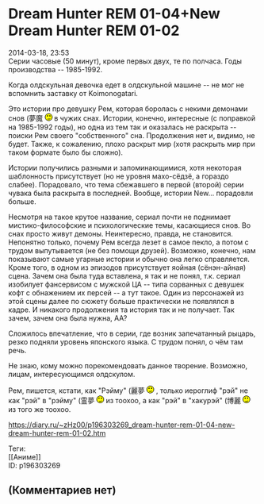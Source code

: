 Dream Hunter REM 01-04+New Dream Hunter REM 01-02
=================================================

  
2014-03-18, 23:53  
 Серии часовые (50 минут), кроме первых двух, те по полчаса. Годы производства -- 1985-1992.   
   
 Когда олдскульная девочка едет в олдскульной машине -- не мог не вспомнить заставку от Koimonogatari.   
   
 Это истории про девушку Рем, которая боролась с некими демонами снов (夢魔 ![;)](pics/1136.gif) в чужих снах. Истории, конечно, интересные (с поправкой на 1985-1992 годы), но одна из тем так и оказалась не раскрыта -- поиски Рем своего "собственного" сна. Продолжения нет и, видимо, не будет. Также, к сожалению, плохо раскрыт мир (хотя раскрыть мир при таком формате было бы сложно).   
   
 Истории получились разными и запоминающимися, хотя некоторая шаблонность присутствует (но не уровня махо-сёдзё, а гораздо слабее). Порадовало, что тема сбежавшего в первой (второй) серии чувака была раскрыта в последней. Вообще, истории New... порадовли больше.   
   
 Несмотря на такое крутое название, сериал почти не поднимает мистико-философские и психологические темы, касающиеся снов. Во снах просто живут демоны. Неинтересно, правда, не становится. Непонятно только, почему Рем всегда лезет в самое пекло, а потом с трудом выпутывается (не без помощи друзей). Возможно, конечно, нам показывают самые угарные истории и обычно она легко справляется. Кроме того, в одном из эпизодов присутствует яойная (сёнэн-айная) сцена. Зачем она была туда вставлена, я так и не понял, т.к. сериал изобилует фансервисом с мужской ЦА -- типа сорванных с девушек кофт с обнажением их персей -- а тут такое. Один из персонажей из этой сцены далее по сюжету больше практически не появлялся в кадре. И никакого продолжения та история так и не получает. Так зачем, зачем она была нужна, АА?   
   
 Сложилось впечатление, что в серии, где возник запечатанный рыцарь, резко подняли уровень японского языка. С трудом понял, о чём там речь.   
   
 Не знаю, кому можно порекомендовать данное творение. Возможно, лицам, интересующимся олдскулом.   
   
 Рем, пишется, кстати, как "Рэйму" (麗夢 ![;)](pics/1136.gif) , только иероглиф "рэй" не как "рэй" в "рэйму" (霊夢 ![;)](pics/1136.gif) из тоохоо, а как "рэй" в "хакурэй" (博麗 ![;)](pics/1136.gif) из того же тоохоо.   
  
<https://diary.ru/~zHz00/p196303269_dream-hunter-rem-01-04-new-dream-hunter-rem-01-02.htm>  
  
Теги:  
[[Аниме]]  
ID: p196303269  


(Комментариев нет)
------------------